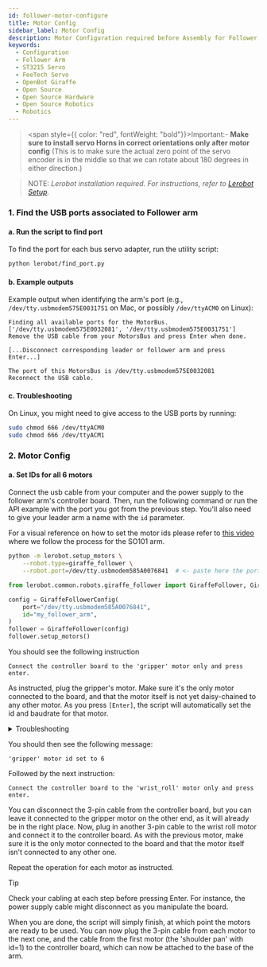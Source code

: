 ```yaml
---
id: follower-motor-configure
title: Motor Config
sidebar_label: Motor Config
description: Motor Configuration required before Assembly for Follower arm.
keywords:
  - Configuration
  - Follower Arm
  - ST3215 Servo
  - FeeTech Servo
  - OpenBot Giraffe
  - Open Source
  - Open Source Hardware
  - Open Source Robotics
  - Robotics
---
```


> <span style={{ color: "red", fontWeight: "bold"}}>Important</span>:- **Make sure to install servo Horns in correct orientations only after motor config** (This is to make sure the actual zero point of the servo encoder is in the middle so that we can rotate about 180 degrees in either direction.)

> NOTE: _Lerobot installation required. For instructions, refer to [Lerobot Setup](/docs/Giraffe/LeRobot/lerobot_setup)._

### 1. Find the USB ports associated to Follower arm

#### a. Run the script to find port

To find the port for each bus servo adapter, run the utility script:

```bash
python lerobot/find_port.py
```

#### b. Example outputs

Example output when identifying the arm's port (e.g., `/dev/tty.usbmodem575E0031751` on Mac, or possibly `/dev/ttyACM0` on Linux):

```
Finding all available ports for the MotorBus.
['/dev/tty.usbmodem575E0032081', '/dev/tty.usbmodem575E0031751']
Remove the USB cable from your MotorsBus and press Enter when done.

[...Disconnect corresponding leader or follower arm and press Enter...]

The port of this MotorsBus is /dev/tty.usbmodem575E0032081
Reconnect the USB cable.
```


#### c. Troubleshooting

On Linux, you might need to give access to the USB ports by running:

```bash
sudo chmod 666 /dev/ttyACM0
sudo chmod 666 /dev/ttyACM1
```

### 2. Motor Config

#### a. Set IDs for all 6 motors

Connect the usb cable from your computer and the power supply to the follower arm's controller board. Then, run the following command or run the API example with the port you got from the previous step. You'll also need to give your leader arm a name with the `id` parameter.

For a visual reference on how to set the motor ids please refer to [this video](https://huggingface.co/docs/lerobot/en/so101#setup-motors-video) where we follow the process for the SO101 arm.

<hfoptions id="setup_motors">
<hfoption id="Command">

```bash
python -m lerobot.setup_motors \
    --robot.type=giraffe_follower \
    --robot.port=/dev/tty.usbmodem585A0076841  # <- paste here the port found at previous step
```
</hfoption>
<hfoption id="API example">

```python
from lerobot.common.robots.giraffe_follower import GiraffeFollower, GiraffeFollowerConfig

config = GiraffeFollowerConfig(
    port="/dev/tty.usbmodem585A0076841",
    id="my_follower_arm",
)
follower = GiraffeFollower(config)
follower.setup_motors()
```
</hfoption>
</hfoptions>

You should see the following instruction
```
Connect the controller board to the 'gripper' motor only and press enter.
```

As instructed, plug the gripper's motor. Make sure it's the only motor connected to the board, and that the motor itself is not yet daisy-chained to any other motor. As you press `[Enter]`, the script will automatically set the id and baudrate for that motor.

<details>
<summary>Troubleshooting</summary>

  If you get an error at that point, check your cables and make sure they are plugged in properly:
  <ul>
    <li>Power supply</li>
    <li>USB cable between your computer and the controller board</li>
    <li>The 3-pin cable from the controller board to the motor</li>
  </ul>

If you are using a Waveshare controller board, make sure that the two jumpers are set on the `B` channel (USB).
</details>

You should then see the following message:
```
'gripper' motor id set to 6
```

Followed by the next instruction:
```
Connect the controller board to the 'wrist_roll' motor only and press enter.
```

You can disconnect the 3-pin cable from the controller board, but you can leave it connected to the gripper motor on the other end, as it will already be in the right place. Now, plug in another 3-pin cable to the wrist roll motor and connect it to the controller board. As with the previous motor, make sure it is the only motor connected to the board and that the motor itself isn't connected to any other one.

Repeat the operation for each motor as instructed.

> [!TIP]
> Check your cabling at each step before pressing Enter. For instance, the power supply cable might disconnect as you manipulate the board.

When you are done, the script will simply finish, at which point the motors are ready to be used. You can now plug the 3-pin cable from each motor to the next one, and the cable from the first motor (the 'shoulder pan' with id=1) to the controller board, which can now be attached to the base of the arm.
